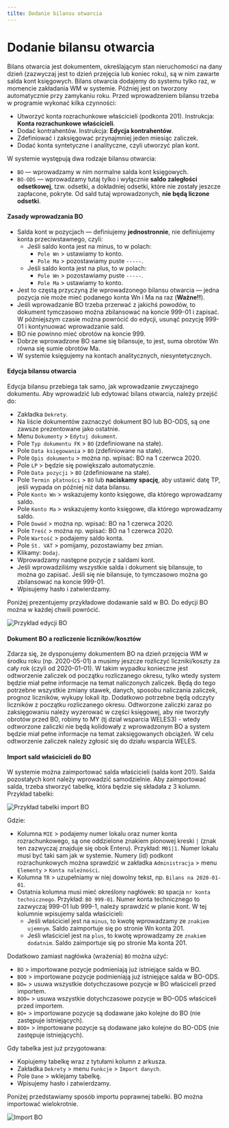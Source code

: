 ```yaml
---
tilte: Dodanie bilansu otwarcia
---
```


# Dodanie bilansu otwarcia

Bilans otwarcia jest dokumentem, określającym stan nieruchomości na dany dzień (zazwyczaj jest to dzień przejęcia lub koniec roku), są w nim zawarte salda kont księgowych. Bilans otwarcia dodajemy do systemu tylko raz, w momencie zakładania WM w systemie. Później jest on tworzony automatycznie przy zamykaniu roku. Przed wprowadzeniem bilansu trzeba w programie wykonać kilka czynności:

- Utworzyć konta rozrachunkowe właścicieli (podkonta 201). Instrukcja: **Konta rozrachunkowe właścicieli**.
- Dodać kontrahentów. Instrukcja: **Edycja kontrahentów**.
- Zdefiniować i zaksięgować przynajmniej jeden miesiąc zaliczek.
- Dodać konta syntetyczne i analityczne, czyli utworzyć plan kont.

 W systemie występują dwa rodzaje bilansu otwarcia:

- `BO` — wprowadzamy w nim normalne salda kont księgowych.
- `BO-ODS` — wprowadzamy tutaj tylko i wyłącznie **saldo zaległości odsetkowej**, tzw. odsetki, a dokładniej odsetki, które nie zostały jeszcze zapłacone, pokryte. Od sald tutaj wprowadzonych, **nie będą liczone odsetki**.

#### Zasady wprowadzania BO

- Salda kont w pozycjach — definiujemy **jednostronnie**, nie definiujemy konta przeciwstawnego, czyli:
  - Jeśli saldo konta jest na minus, to w polach:
    - `Pole Wn` > ustawiamy to konto.
    - `Pole Ma` > pozostawiamy puste `-----`.
  - Jeśli saldo konta jest na plus, to w polach:
    - `Pole Wn` > pozostawiamy puste `-----`.
    - `Pole Ma` > ustawiamy to konto.
- Jest to częstą przyczyną źle wprowadzonego bilansu otwarcia — jedna pozycja nie może mieć podanego konta Wn i Ma na raz (**Ważne!!**).
- Jeśli wprowadzanie BO trzeba przerwać z jakichś powodów, to dokument tymczasowo można zbilansować na koncie 999-01 i zapisać. W późniejszym czasie można powrócić do edycji, usunąć pozycję 999-01 i kontynuować wprowadzanie sald.
- BO nie powinno mieć obrotów na koncie 999.
- Dobrze wprowadzone BO same się bilansuje, to jest, suma obrotów Wn równa się sumie obrotów Ma.
- W systemie księgujemy na kontach analitycznych, niesyntetycznych.

#### Edycja bilansu otwarcia

Edycja bilansu przebiega tak samo, jak wprowadzanie zwyczajnego dokumentu. Aby wprowadzić lub edytować bilans otwarcia, należy przejść do:

- Zakładka `Dekrety`.
- Na liście dokumentów zaznaczyć dokument BO lub BO-ODS, są one zawsze prezentowane jako ostatnie.
- Menu `Dokumenty` > `Edytuj dokument`.
- Pole `Typ dokumentu FK` > `BO` (zdefiniowane na stałe).
- Pole `Data księgowania` > `BO` (zdefiniowane na stałe).
- Pole `Opis dokumentu` > można np. wpisać: BO na 1 czerwca 2020.
- Pole `LP` > będzie się powiększało automatycznie.
- Pole `Data pozycji` > `BO` (zdefiniowane na stałe).
- Pole `Termin płatności` > `BO` lub **naciskamy spację**, aby ustawić datę TP, jeśli wypada on później niż data bilansu.
- Pole `Konto Wn` > wskazujemy konto księgowe, dla którego wprowadzamy saldo.
- Pole `Konto Ma` > wskazujemy konto księgowe, dla którego wprowadzamy saldo.
- Pole `Dowód` > można np. wpisać: BO na 1 czerwca 2020.
- Pole `Treść` > można np. wpisać: BO na 1 czerwca 2020.
- Pole `Wartość` > podajemy saldo konta.
- Pole `St. VAT` > pomijamy, pozostawiamy bez zmian.
- Klikamy: `Dodaj`.
- Wprowadzamy następne pozycje z saldami kont.
- Jeśli wprowadziliśmy wszystkie salda i dokument się bilansuje, to można go zapisać. Jeśli się nie bilansuje, to tymczasowo można go zbilansować na koncie 999-01.
- Wpisujemy hasło i zatwierdzamy.

Poniżej prezentujemy przykładowe dodawanie sald w BO. Do edycji BO można w każdej chwili powrócić. 

![Przykład edycji BO](edycjabo.gif)

#### Dokument BO a rozliczenie liczników/kosztów

Zdarza się, że dysponujemy dokumentem BO na dzień przejęcia WM w środku roku (np. 2020-05-01) a musimy jeszcze rozliczyć liczniki/koszty za cały rok (czyli od 2020-01-01). W takim wypadku konieczne jest odtworzenie zaliczek od początku rozliczanego okresu, tylko wtedy system będzie miał pełne informacje na temat naliczonych zaliczek. Będą do tego potrzebne wszystkie zmiany stawek, danych, sposobu naliczania zaliczek, prognoz liczników, wykupy lokali itp. Dodatkowo potrzebne będą odczyty liczników z początku rozliczanego okresu. Odtworzone zaliczki zaraz po zaksięgowaniu należy wyzerować w części księgowej, aby nie tworzyły obrotów przed BO, robimy to MY (tj dział wsparcia WELES3) - wtedy odtworzone zaliczki nie będą kolidowały z wprowadzonym BO a system będzie miał pełne informacje na temat zaksięgowanych obciążeń. W celu odtworzenie zaliczek należy zgłosić się do działu wsparcia WELES.

#### Import sald właścicieli do BO

W systemie można zaimportować salda właścicieli (salda kont 201). Salda pozostałych kont należy wprowadzić samodzielnie. Aby zaimportować salda, trzeba stworzyć tabelkę, która będzie się składała z 3 kolumn. Przykład tabelki:

![Przykład tabelki import BO](imprtbotabelka.png)

Gdzie:

- Kolumna `MIE` > podajemy numer lokalu oraz numer konta rozrachunkowego, są one oddzielone znakiem pionowej kreski `|` (znak ten zazwyczaj znajduje się obok Enteru). Przykład: `M01|1`. Numer lokalu musi być taki sam jak w systemie. Numery (id) podkont rozrachunkowych można sprawdzić w zakładka `Administracja` > menu `Elementy` > `Konta należności`.
- Kolumna `TR` > uzupełniamy w niej dowolny tekst, np. `Bilans na 2020-01-01`.
- Ostatnia kolumna musi mieć określony nagłówek: `BO` spacja `nr konta technicznego`. Przykład: `BO 999-01`. Numer konta technicznego to zazwyczaj 999-01 lub 999-1, należy sprawdzić w planie kont. W tej kolumnie wpisujemy salda właścicieli:
  - Jeśli właściciel jest na `minus`, to kwotę wprowadzamy ze `znakiem ujemnym`. Saldo zaimportuje się po stronie Wn konta 201.
  - Jeśli właściciel jest na `plus`, to kwotę wprowadzamy ze `znakiem dodatnim`. Saldo zaimportuje się po stronie Ma konta 201.

Dodatkowo zamiast nagłówka (wrażenia) `BO` można użyć:
- `BO` > importowane pozycje podmieniają już istniejące salda w BO.
- `BOO` > importowane pozycje podmieniają już istniejące salda w BO-ODS.
- `BO=` > usuwa wszystkie dotychczasowe pozycje w BO właściceli przed importem.
- `BOO=` > usuwa wszystkie dotychczasowe pozycje w BO-ODS właściceli przed importem.
- `BO+` > importowane pozycje są dodawane jako kolejne do BO (nie zastępuje istniejących).
- `BOO+` > importowane pozycje są dodawane jako kolejne do BO-ODS (nie zastępuje istniejących).

Gdy tabelka jest już przygotowana:

- Kopiujemy tabelkę wraz z tytułami kolumn z arkusza.
- Zakładka `Dekrety` > menu `Funkcje` > `Import danych`.
- Pole `Dane` > wklejamy tabelkę.
- Wpisujemy hasło i zatwierdzamy.

Poniżej przedstawiamy sposób importu poprawnej tabelki. BO można importować wielokrotnie.

![Import BO](importbo.gif)